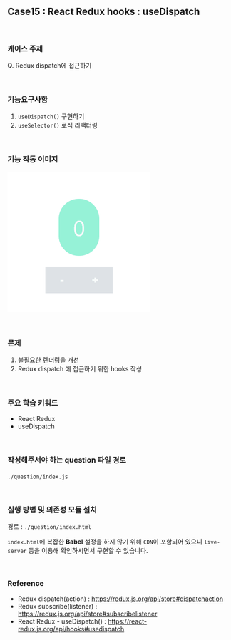## Case15 : React Redux hooks : useDispatch

<br>

### 케이스 주제

Q. Redux dispatch에 접근하기

<br>

### 기능요구사항

1. `useDispatch()` 구현하기
2. `useSelector()` 로직 리팩터링

<br>

### 기능 작동 이미지

![example](./example.gif)

<br>

### 문제

1. 불필요한 렌더링을 개선
2. Redux dispatch 에 접근하기 위한 hooks 작성

<br>

### 주요 학습 키워드

- React Redux
- useDispatch

<br>

### 작성해주셔야 하는 question 파일 경로

`./question/index.js`

<br>

### 실행 방법 및 의존성 모듈 설치

경로 : `./question/index.html`

`index.html`에 복잡한 **Babel** 설정을 하지 않기 위해 `CDN`이 포함되어 있으니
`live-server` 등을 이용해 확인하시면서 구현할 수 있습니다.

<br>

### Reference

- Redux dispatch(action) : https://redux.js.org/api/store#dispatchaction
- Redux subscribe(listener) : https://redux.js.org/api/store#subscribelistener
- React Redux - useDispatch() : https://react-redux.js.org/api/hooks#usedispatch
